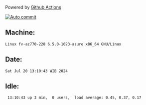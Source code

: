 Powered by [Github Actions](https://github.com/features/actions)

[![Auto commit](https://github.com/hiage/workstation/workflows/Auto%20commit/badge.svg)](https://github.com/hiage/workstation/actions?query=workflow%3A%22Auto+commit%22)

## Machine:
```
Linux fv-az770-228 6.5.0-1023-azure x86_64 GNU/Linux
```
## Date:
```
Sat Jul 20 13:10:43 WIB 2024
```
## Idle:
```
 13:10:43 up 3 min,  0 users,  load average: 0.45, 0.37, 0.17
```
